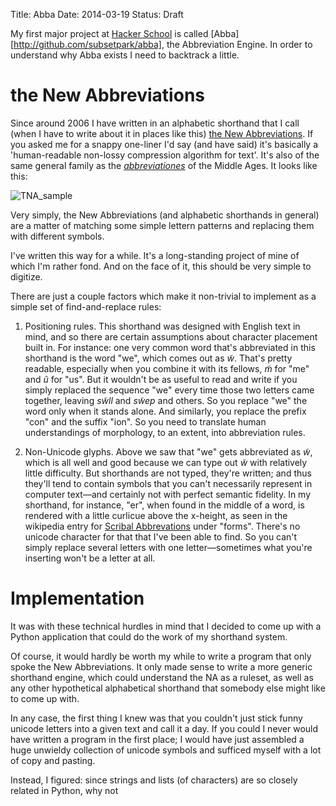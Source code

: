 Title: Abba
Date: 2014-03-19
Status: Draft

My first major project at [Hacker School][hs] is called [Abba][http://github.com/subsetpark/abba], the Abbreviation Engine. In order to understand why Abba exists I need to backtrack a little.

# the New Abbreviations

Since around 2006 I have written in an alphabetic shorthand that I call (when I have to write about it in places like this) [the New Abbreviations][tna]. If you asked me for a snappy one-liner I'd say (and have said) it's basically a 'human-readable non-lossy compression algorithm for text'. It's also of the same general family as the [*abbreviationes*][abbreviations] of the Middle Ages. It looks like this:

![TNA_sample](http://i.imgur.com/048po.jpg)

[hs]: http://hackerschool.com
[tna]: https://thoughtstreams.io/zdsmith/new-abbreviations/
[abbreviations]: http://en.wikipedia.org/wiki/Scribal_abbreviation

Very simply, the New Abbreviations (and alphabetic shorthands in general) are a matter of matching some simple lettern patterns and replacing them with different symbols. 

I've written this way for a while. It's a long-standing project of mine of which I'm rather fond. And on the face of it, this should be very simple to digitize. 

There are just a couple factors which make it non-trivial to implement as a simple set of find-and-replace rules:

1. Positioning rules. This shorthand was designed with English text in mind, and so there are certain assumptions about character placement built in. For instance: one very common word that's abbreviated in this shorthand is the word "we", which comes out as *w̃*. That's pretty readable, especially when you combine it with its fellows, *m̃* for "me" and *ũ* for "us". But it wouldn't be as useful to read and write if you simply replaced the sequence "we" every time those two letters came together, leaving *sw̃ll* and *sw̃ep* and others. So you replace "we" the word only when it stands alone. And similarly, you replace the prefix "con" and the suffix "ion". So you need to translate human understandings of morphology, to an extent, into abbreviation rules.

2. Non-Unicode glyphs. Above we saw that "we" gets abbreviated as *w̃*, which is all well and good because we can type out *w̃* with relatively little difficulty. But shorthands are not typed, they're written; and thus they'll tend to contain symbols that you can't necessarily represent in computer text—and certainly not with perfect semantic fidelity. In my shorthand, for instance, "er", when found in the middle of a word, is rendered with a little curlicue above the x-height, as seen in the wikipedia entry for [Scribal Abbrevations][abbreviations] under "forms". There's no unicode character for that that I've been able to find. So you can't simply replace several letters with one letter—sometimes what you're inserting won't be a letter at all.

# Implementation

It was with these technical hurdles in mind that I decided to come up with a Python application that could do the work of my shorthand system. 

Of course, it would hardly be worth my while to write a program that only spoke the New Abbreviations. It only made sense to write a more generic shorthand engine, which could understand the NA as a ruleset, as well as any other hypothetical alphabetical shorthand that somebody else might like to come up with. 

In any case, the first thing I knew was that you couldn't just stick funny unicode letters into a given text and call it a day. If you could I never would have written a program in the first place; I would have just assembled a huge unwieldy collection of unicode symbols and sufficed myself with a lot of copy and pasting. 

Instead, I figured: since strings and lists (of characters) are so closely related in Python, why not 